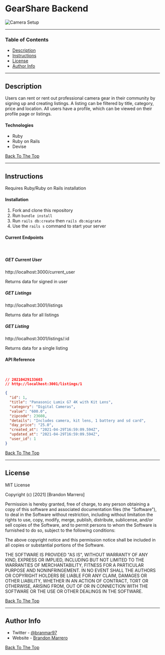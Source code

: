 # GearShare Backend

![Camera Setup](https://images.unsplash.com/photo-1543242594-0476cd61b91f?ixid=MnwxMjA3fDB8MHxwaG90by1wYWdlfHx8fGVufDB8fHx8&ixlib=rb-1.2.1&auto=format&fit=crop&w=1050&q=80)

---

### Table of Contents

- [Description](#description)
- [Instructions](#instructions)
- [License](#license)
- [Author Info](#author-info)

---

## Description

Users can rent or rent out professional camera gear in their community by signing up and creating listings. A listing can be filtered by title, category, price and location. All users have a profile, which can be viewed on their profile page or listings.

#### Technologies

- Ruby
- Ruby on Rails
- Devise

[Back To The Top](#gearshare-backend)

---

## Instructions
Requires Ruby/Ruby on Rails installation

#### Installation

1. Fork and clone this repository
2. Run `bundle install`
3. Run `rails db:create` then `rails db:migrate`
4. Use the `rails s` command to start your server

#### Current Endpoints
<br />

##### GET Current User
http://localhost:3000/current_user

Returns data for signed in user

##### GET Listings
http://localhost:3001/listings

Returns data for all listings

##### GET Listing
http://localhost:3001/listings/:id

Returns data for a single listing
<br />

#### API Reference
<br />

```json
// 20210429133603
// http://localhost:3001/listings/1

{
  "id": 1,
  "title": "Panasonic Lumix G7 4K with Kit Lens",
  "category": "Digital Cameras",
  "value": "600.0",
  "zipcode": 23608,
  "details": "Includes camera, kit lens, 1 battery and sd card",
  "day_price": "25.0",
  "created_at": "2021-04-29T16:59:09.594Z",
  "updated_at": "2021-04-29T16:59:09.594Z",
  "user_id": 1
}
```
[Back To The Top](#gearshare-backend)

---

## License

MIT License

Copyright (c) [2021] [Brandon Marrero]

Permission is hereby granted, free of charge, to any person obtaining a copy
of this software and associated documentation files (the "Software"), to deal
in the Software without restriction, including without limitation the rights
to use, copy, modify, merge, publish, distribute, sublicense, and/or sell
copies of the Software, and to permit persons to whom the Software is
furnished to do so, subject to the following conditions:

The above copyright notice and this permission notice shall be included in all
copies or substantial portions of the Software.

THE SOFTWARE IS PROVIDED "AS IS", WITHOUT WARRANTY OF ANY KIND, EXPRESS OR
IMPLIED, INCLUDING BUT NOT LIMITED TO THE WARRANTIES OF MERCHANTABILITY,
FITNESS FOR A PARTICULAR PURPOSE AND NONINFRINGEMENT. IN NO EVENT SHALL THE
AUTHORS OR COPYRIGHT HOLDERS BE LIABLE FOR ANY CLAIM, DAMAGES OR OTHER
LIABILITY, WHETHER IN AN ACTION OF CONTRACT, TORT OR OTHERWISE, ARISING FROM,
OUT OF OR IN CONNECTION WITH THE SOFTWARE OR THE USE OR OTHER DEALINGS IN THE
SOFTWARE.

[Back To The Top](#gearshare-backend)

---

## Author Info

- Twitter - [@branmar97](https://twitter.com/branmar97)
- Website - [Brandon Marrero](https://brandonmarrero.com)

[Back To The Top](#gearshare-backend)